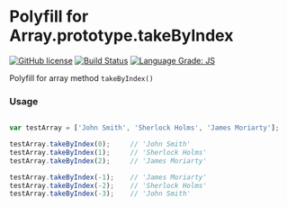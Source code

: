 # Polyfill for Array.prototype.takeByIndex

[![GitHub license](https://img.shields.io/badge/license-GNU-blue.svg)](https://github.com/ayarushin/array-take-by-index-polyfill/blob/master/LICENSE)
[![Build Status](https://travis-ci.org/ayarushin/array-take-by-index-polyfill.svg?branch=master)](https://travis-ci.org/ayarushin/array-take-by-index-polyfill)
[![Language Grade: JS](https://img.shields.io/lgtm/grade/javascript/g/ayarushin/array-take-by-index-polyfill.svg?logo=lgtm&logoWidth=18)](https://lgtm.com/projects/g/ayarushin/array-take-by-index-polyfill/context:javascript)<br/>

Polyfill for array method `takeByIndex()`

### Usage

```javascript

var testArray = ['John Smith', 'Sherlock Holms', 'James Moriarty'];

testArray.takeByIndex(0);     // 'John Smith'
testArray.takeByIndex(1);     // 'Sherlock Holms'
testArray.takeByIndex(2);     // 'James Moriarty'

testArray.takeByIndex(-1);    // 'James Moriarty'
testArray.takeByIndex(-2);    // 'Sherlock Holms'
testArray.takeByIndex(-3);    // 'John Smith'

```
